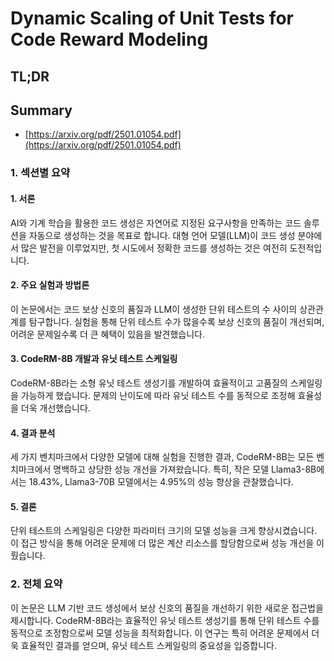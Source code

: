 # Dynamic Scaling of Unit Tests for Code Reward Modeling
## TL;DR
## Summary
- [https://arxiv.org/pdf/2501.01054.pdf](https://arxiv.org/pdf/2501.01054.pdf)

### 1. 섹션별 요약

#### **1. 서론**
AI와 기계 학습을 활용한 코드 생성은 자연어로 지정된 요구사항을 만족하는 코드 솔루션을 자동으로 생성하는 것을 목표로 합니다. 대형 언어 모델(LLM)이 코드 생성 분야에서 많은 발전을 이루었지만, 첫 시도에서 정확한 코드를 생성하는 것은 여전히 도전적입니다.

#### **2. 주요 실험과 방법론**
이 논문에서는 코드 보상 신호의 품질과 LLM이 생성한 단위 테스트의 수 사이의 상관관계를 탐구합니다. 실험을 통해 단위 테스트 수가 많을수록 보상 신호의 품질이 개선되며, 어려운 문제일수록 더 큰 혜택이 있음을 발견했습니다.

#### **3. CodeRM-8B 개발과 유닛 테스트 스케일링**
CodeRM-8B라는 소형 유닛 테스트 생성기를 개발하여 효율적이고 고품질의 스케일링을 가능하게 했습니다. 문제의 난이도에 따라 유닛 테스트 수를 동적으로 조정해 효율성을 더욱 개선했습니다.

#### **4. 결과 분석**
세 가지 벤치마크에서 다양한 모델에 대해 실험을 진행한 결과, CodeRM-8B는 모든 벤치마크에서 명백하고 상당한 성능 개선을 가져왔습니다. 특히, 작은 모델 Llama3-8B에서는 18.43%, Llama3-70B 모델에서는 4.95%의 성능 향상을 관찰했습니다.

#### **5. 결론**
단위 테스트의 스케일링은 다양한 파라미터 크기의 모델 성능을 크게 향상시켰습니다. 이 접근 방식을 통해 어려운 문제에 더 많은 계산 리소스를 할당함으로써 성능 개선을 이뤘습니다.

### 2. 전체 요약
이 논문은 LLM 기반 코드 생성에서 보상 신호의 품질을 개선하기 위한 새로운 접근법을 제시합니다. CodeRM-8B라는 효율적인 유닛 테스트 생성기를 통해 단위 테스트 수를 동적으로 조정함으로써 모델 성능을 최적화합니다. 이 연구는 특히 어려운 문제에서 더욱 효율적인 결과를 얻으며, 유닛 테스트 스케일링의 중요성을 입증합니다.
